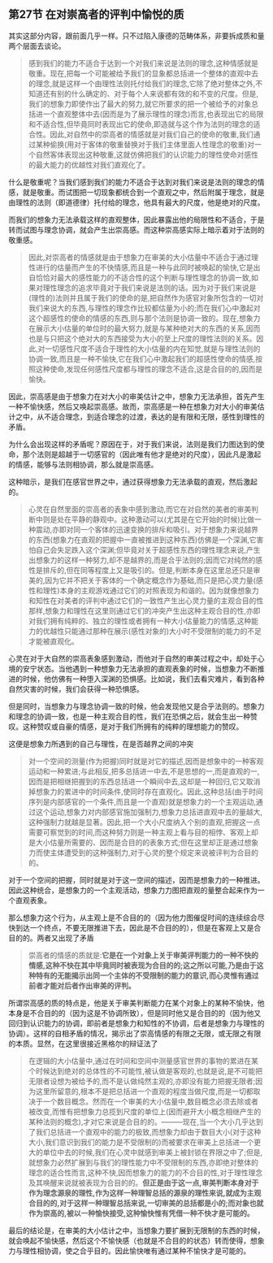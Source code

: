 <h2><b>第27节 在对崇高者的评判中愉悦的质</b></h2><p>其实这部分内容，跟前面几乎一样。只不过陷入康德的范畴体系，非要拆成质和量两个层面去谈论。</p><blockquote>感到我们的能力不适合于达到一个对我们来说是法则的理念,这种情感就是敬重。现在,把每一个可能被给予我们的显象都总括进一个整体的直观中去的理念,就是这样一个由理性法则托付给我们的理念,它除了绝对整体之外,不知道还有别的什么确定的、对于每个人来说都有效的和不变的尺度。但是,我们的想象力即使作出了最大的努力,就它所要求的把一个被给予的对象总括进一个直观整体中去(因而是为了展示理性的理念)而言,也表现出它的局限和不适合性,但毕竟同时表现出它的使命,即造就与这个作为法则的理念的适合性。因此,对自然中的崇高者的情感就是对我们自己的使命的敬重,我们通过某种偷换(用对于客体的敬重替换对于我们主体里面人性理念的敬重)对一个自然客体表现出这种敬重,这就仿佛把我们的认识能力的理性使命对感性的最大能力的优越性对我们直观化了。</blockquote><p>什么是敬重呢？当我们感到我们的能力不适合于达到对我们来说是法则的理念的情感，就是敬重。而试图把一切现象都统合到一个直观之中，然后附属于理念，就是由理性的法则（即道德律）托付给的理念，他具有最大的尺度，他是绝对的尺度。</p><p>而我们的想象力无法承载这样的直观整体，因此暴露出他的局限性和不适合，于是转而试图与理念协调，就会产生出崇高感。而这种崇高感实际上暗示着对于法则的敬重感。</p><blockquote>因此,对崇高者的情感就是由于想象力在审美的大小估量中不适合于通过理性进行的估量而产生的不快情感,而且是一种与此同时被唤起的愉快,它是出自恰恰对最大的感性能力的不适合性的这个判断与理性理念的协调一致,如果对理性理念的追求毕竟对于我们来说是法则的话。因为对于我们来说是(理性的)法则并且属于我们的使命的是,把自然作为感官对象所包含的一切对我们来说大的东西,与理性的理念作比较都估量为小的;而在我们心中激起对这个超感性的使命的情感的东西,则与那个法则是协调一致的。现在,想象力在展示大小估量的单位时的最大努力,就是与某种绝对大的东西的关系,因而也是与只把这个绝对大的东西接受为大小的至上尺度的理性法则的关系。因此,对一切感性尺度不适合于理性的大小估量的内在知觉,就是与理性法则的协调一致,而且是一种不愉快,它在我们心中激起我们的超感性使命的情感,按照这种使命,发现任何感性尺度都与理性的理念不适合,这是合目的的,因而是愉快。</blockquote><p>因此，崇高感是由于想象力在对大小的审美估计之中，想象力无法承担，首先产生一种不愉快感，然后又唤起崇高感。故而，崇高感是一种在想象力对大小的审美估计之中，从不适合理念，到适合理念的过渡，表达的是有限和无限，感性到理性的矛盾。</p><p>为什么会出现这样的矛盾呢？原因在于，对于我们来说，法则是我们力图达到的使命，那个法则是超越于一切感官的（因此唯有他才是绝对的尺度），因此凡是激起的情感，能够与法则相协调，那么就是崇高感。</p><p>这种暗示，是我们在感官世界之中，通过获得想象力无法承载的直观，然后激起的。</p><blockquote>心灵在自然里面的崇高者的表象中感到激动,而它在对自然的美者的审美判断中则是处在平静的静观中。这种激动可以(尤其是在它开始的时候)比做一种震动,亦即对同一个客体的迅速变换的排斥和吸引。对于想象力来说越界的东西(想象力在直观的把握中一直被推进到这种东西)仿佛是一个深渊,它害怕自己会失足跌入这个深渊;但毕竟对关于超感性东西的理性理念来说,产生出想象力的这样一种努力,却不是越界的,而是合乎法则的;因而它对纯然的感性是排斥的,但在同等程度上又是吸引的。但是,判断本身在这里总还只是审美的,因为它并不把关于客体的一个确定概念作为基础,而只是把心灵力量(感性和理性)本身的主观游戏通过它们的对照表现为和谐的。因为就像想象力和知性在对美者的评判中通过它们的一致性产生出心灵力量的主观合目的性那样,想象力和理性在这里则通过它们的冲突产生出这种主观合目的性,亦即对我们拥有纯粹的、独立的理性或者拥有一种大小估量能力的情感,这种能力的优越性只能通过那种在展示(感性对象的)大小时不受限制的能力的不足才能被直观化。</blockquote><p>心灵在对于大自然的崇高表象感到激动，而他对于自然的审美过程之中，却处于心境的安宁状态。当他遇到一种想象力无法承担的直观表象的时候，当想象力不断推进的时候，他仿佛有一种堕入深渊的恐惧感。比如说，我们去看灾难片，看到各种自然灾害的时候，我们会获得一种恐惧感。</p><p>但是同时，当想象力与理念协调一致的时候，他会发现他又是合乎法则的。想象力和理念的协调一致，也是一种主观合目的性，我们在恐惧之后，就会生出一种赞叹。这种赞叹或自豪的情感，是对于我们所拥有的纯粹的理想能力的赞叹。</p><p>这便是想象力所遇到的自己与理性，在是否越界之间的冲突</p><blockquote>对一个空间的测量(作为把握)同时就是对它的描述,因而是想象中的一种客观运动和一种累进;与此相反,把多总括进一中去,不是思想的一,而是直观的一,因而是把相继把握到的东西总括进一个瞬间中去,这却是一种回归,它又取消掉想象力的累进中的时间条件,使同时存在直观化。因此,这种总括(由于时间序列是内部感官的一个条件,而且是一个直观)就是想象力的一个主观运动,通过这个运动,想象力对内部感官施加强制力,想象力总括进直观中去的量越大,这种强制力就越是显著。因此,把一个大小尺度纳入个别的直观,把握这一点需要可察觉到的时间,而这种努力则是一种主观上看与目的相悖、客观上却是大小估量所需要的、因而是合目的的表象方式;但在这里却正是通过想象力而使主体遭受到的这种强制力,对于心灵的整个规定来说被评判为合目的的。</blockquote><p>对于一个空间的把握，同时就是对于这一空间的描述，因而是想象力的一种推进。因此这种统合，是想象力的一个主观活动，想象力力图把直观的量整合起来作为一个直观表象。</p><p>那么想象力这个行为，从主观上是不合目的的（因为他力图催促时间的连续综合尽快到达一个终点，不要无限推进下去，因此是不合目的的），但是在客观上又是合目的的。两者又出现了矛盾</p><blockquote>崇高者的情感的质就是:<b>它是在一个对象上关于审美评判能力的一种不快的情感,这种不快在其中毕竟同时被表现为合目的的;这之所以可能,乃是由于这种特有的无能揭示出同一个主体的不受限制的能力的意识,而心灵惟有通过前者才能对后者作出审美的评判。</b></blockquote><p>所谓崇高感的质的特点是，他是关于审美判断能力在某个对象上的某种不愉快，他本身是不合目的的（因为这是不协调所致），但是同时他又是合目的的（因为他又回归到认识能力的协调，即前者是想象力和知性的不协调，后者是想象力与理性的协调）。这样的自相矛盾的情况，揭示出了崇高情感的有限之无限，或无限之有限的本质。显然，在这里很接近黑格尔的辩证法了</p><blockquote>在逻辑的大小估量中,通过在时间和空间中测量感官世界的事物的累进在某个时候达到绝对的总体性的不可能性,被认做是客观的,也就是说,是不可能把无限者设想为被给予的,而不是认做纯然主观的,亦即没有能力把握无限者;因为这里所留意的,根本不是把总括进一个直观的程度当做尺度,而是一切都取决于一个数目概念。然而在一个审美的大小估量中,数目概念必须去除或者被改变,而惟有把想象力总揽到尺度的单位上(因而避开大小概念相继产生的某种法则的概念),才对它来说是合目的的。———现在,当一个大小几乎达到了我们总括进一个直观中的能力的极致,而想象力却由于数目大小(对于这种大小,我们意识到我们的能力是不受限制的)而被要求在审美上总括进一个更大的单位中去的时候,我们在心灵中就感到审美上被封锁在界限之中了;但是,就想象力必然扩展到与我们的理性能力中不受限制的东西,亦即绝对整体的理念的适合性而言,这种不快,因而想象力的能力的不合目的性,对于理性理念及其唤醒来说就被表现为合目的的。<b>但正是由于这一点,审美判断本身对于作为理念源泉的理性,作为这样一种理智总括的源泉的理性来说,就成为主观合目的的,对于这样一种理智总括来说,一切审美的总括都是小的;而对象也就作为崇高的,被以一种愉快接受,这种愉快惟有凭借一种不快才是可能的。</b></blockquote><p>最后的结论是，在审美的大小估计之中，当想象力要扩展到无限制的东西的时候，就会唤起不愉快感，然后这个不愉快感（也就是不合目的的状态）转而使得，想象力与理性相协调，使之合乎目的。因此愉快唯有通过某种不愉快才是可能的。</p><p></p><p></p><p></p>